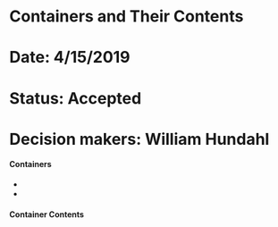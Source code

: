 # Containers and Their Contents
# Date: 4/15/2019

# Status: Accepted
# Decision makers: William Hundahl

#### Containers

- 

- 

#### Container Contents